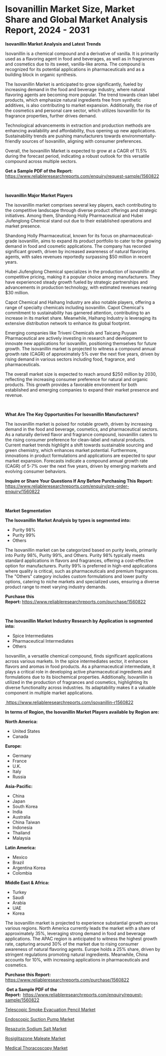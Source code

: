 <p><h1>Isovanillin Market Size, Market Share and Global Market Analysis Report, 2024 - 2031</h1></p><p><strong>Isovanillin Market Analysis and Latest Trends</strong></p>
<p><p>Isovanillin is a chemical compound and a derivative of vanilla. It is primarily used as a flavoring agent in food and beverages, as well as in fragrances and cosmetics due to its sweet, vanilla-like aroma. The compound is recognized for its potential applications in pharmaceuticals and as a building block in organic synthesis.</p><p>The Isovanillin Market is anticipated to grow significantly, fueled by increasing demand in the food and beverage industry, where natural flavoring agents are becoming more popular. The trend towards clean label products, which emphasize natural ingredients free from synthetic additives, is also contributing to market expansion. Additionally, the rise of the cosmetics and personal care sector, which utilizes Isovanillin for its fragrance properties, further drives demand. </p><p>Technological advancements in extraction and production methods are enhancing availability and affordability, thus opening up new applications. Sustainability trends are pushing manufacturers towards environmentally-friendly sources of Isovanillin, aligning with consumer preferences. </p><p>Overall, the Isovanillin Market is expected to grow at a CAGR of 11.5% during the forecast period, indicating a robust outlook for this versatile compound across multiple sectors.</p></p>
<p><strong>Get a Sample PDF of the Report:&nbsp;</strong> <a href="https://www.reliableresearchreports.com/enquiry/request-sample/1560822?utm_campaign=40&utm_medium=2&utm_source=Github&utm_content=ia&utm_term=08112024&utm_id=isovanillin">https://www.reliableresearchreports.com/enquiry/request-sample/1560822</a></p>
<p>&nbsp;</p>
<p><strong>Isovanillin Major Market Players</strong></p>
<p><p>The isovanillin market comprises several key players, each contributing to the competitive landscape through diverse product offerings and strategic initiatives. Among them, Shandong Holly Pharmaceutical and Hubei Jiufenglong Chemical stand out due to their established operations and market presence.</p><p>Shandong Holly Pharmaceutical, known for its focus on pharmaceutical-grade isovanillin, aims to expand its product portfolio to cater to the growing demand in food and cosmetic applications. The company has recorded significant growth, driven by increased awareness of natural flavoring agents, with sales revenues reportedly surpassing $50 million in recent years.</p><p>Hubei Jiufenglong Chemical specializes in the production of isovanillin at competitive pricing, making it a popular choice among manufacturers. They have experienced steady growth fueled by strategic partnerships and advancements in production technology, with estimated revenues nearing $30 million.</p><p>Capot Chemical and Haihang Industry are also notable players, offering a range of specialty chemicals including isovanillin. Capot Chemical's commitment to sustainability has garnered attention, contributing to an increase in its market share. Meanwhile, Haihang Industry is leveraging its extensive distribution network to enhance its global footprint.</p><p>Emerging companies like Triveni Chemicals and Taicang Puyuan Pharmaceutical are actively investing in research and development to innovate new applications for isovanillin, positioning themselves for future growth. The isovanillin market is projected to witness a compound annual growth rate (CAGR) of approximately 5% over the next five years, driven by rising demand in various sectors including food, fragrance, and pharmaceuticals.</p><p>The overall market size is expected to reach around $250 million by 2030, reflecting the increasing consumer preference for natural and organic products. This growth provides a favorable environment for both established and emerging companies to expand their market presence and revenue.</p></p>
<p>&nbsp;</p>
<p><strong>What Are The Key Opportunities For Isovanillin Manufacturers?</strong></p>
<p><p>The isovanillin market is poised for notable growth, driven by increasing demand in the food and beverage, cosmetics, and pharmaceutical sectors. As a naturally derived flavor and fragrance compound, isovanillin caters to the rising consumer preference for clean-label and natural products. Current market trends highlight a shift towards sustainable sourcing and green chemistry, which enhances market potential. Furthermore, innovations in product formulations and applications are expected to spur market expansion. Forecasts indicate a compound annual growth rate (CAGR) of 5-7% over the next five years, driven by emerging markets and evolving consumer behaviors.</p></p>
<p><strong>Inquire or Share Your Questions If Any Before Purchasing This Report:</strong> <a href="https://www.reliableresearchreports.com/enquiry/pre-order-enquiry/1560822?utm_campaign=40&utm_medium=2&utm_source=Github&utm_content=ia&utm_term=08112024&utm_id=isovanillin">https://www.reliableresearchreports.com/enquiry/pre-order-enquiry/1560822</a></p>
<p>&nbsp;</p>
<p><strong>Market Segmentation</strong></p>
<p><strong>The Isovanillin Market Analysis by types is segmented into:</strong></p>
<p><ul><li>Purity 98%</li><li>Purity 99%</li><li>Others</li></ul></p>
<p><p>The Isovanillin market can be categorized based on purity levels, primarily into Purity 98%, Purity 99%, and Others. Purity 98% typically meets standard applications in flavors and fragrances, offering a cost-effective option for manufacturers. Purity 99% is preferred in high-end applications where quality is critical, such as pharmaceuticals and premium fragrances. The "Others" category includes custom formulations and lower purity options, catering to niche markets and specialized uses, ensuring a diverse product range to meet varying industry demands.</p></p>
<p><strong>Purchase this Report:&nbsp;</strong><a href="https://www.reliableresearchreports.com/purchase/1560822?utm_campaign=40&utm_medium=2&utm_source=Github&utm_content=ia&utm_term=08112024&utm_id=isovanillin">https://www.reliableresearchreports.com/purchase/1560822</a></p>
<p>&nbsp;</p>
<p><strong>The Isovanillin Market Industry Research by Application is segmented into:</strong></p>
<p><ul><li>Spice Intermediates</li><li>Pharmaceutical Intermediates</li><li>Others</li></ul></p>
<p><p>Isovanillin, a versatile chemical compound, finds significant applications across various markets. In the spice intermediates sector, it enhances flavors and aromas in food products. As a pharmaceutical intermediate, it plays a critical role in developing active pharmaceutical ingredients and formulations due to its biochemical properties. Additionally, Isovanillin is utilized in the production of fragrances and cosmetics, highlighting its diverse functionality across industries. Its adaptability makes it a valuable component in multiple market applications.</p></p>
<p><a href="https://www.reliableresearchreports.com/isovanillin-r1560822?utm_campaign=40&utm_medium=2&utm_source=Github&utm_content=ia&utm_term=08112024&utm_id=isovanillin">&nbsp;https://www.reliableresearchreports.com/isovanillin-r1560822</a></p>
<p><strong>In terms of Region, the Isovanillin Market Players available by Region are:</strong></p>
<p>
    <p> <strong> North America: </strong>
        <ul>
            <li>United States</li>
            <li>Canada</li>
        </ul>
        </p> 
    <p> <strong> Europe: </strong>
        <ul>
            <li>Germany</li>
            <li>France</li>
            <li>U.K.</li>
            <li>Italy</li>
            <li>Russia</li>
        </ul>
        </p> 
    <p> <strong> Asia-Pacific: </strong>
        <ul>
            <li>China</li>
            <li>Japan</li>
            <li>South Korea</li>
            <li>India</li>
            <li>Australia</li>
            <li>China Taiwan</li>
            <li>Indonesia</li>
            <li>Thailand</li>
            <li>Malaysia</li>
        </ul>
        </p> 
    <p> <strong> Latin America: </strong>
        <ul>
            <li>Mexico</li>
            <li>Brazil</li>
            <li>Argentina Korea</li>
            <li>Colombia</li>
        </ul>
        </p> 
    <p> <strong> Middle East & Africa: </strong>
        <ul>
            <li>Turkey</li>
            <li>Saudi</li>
            <li>Arabia</li>
            <li>UAE</li>
            <li>Korea</li>
        </ul>
    </p>
    </p>
<p><p>The isovanillin market is projected to experience substantial growth across various regions. North America currently leads the market with a share of approximately 35%, leveraging strong demand in food and beverage applications. The APAC region is anticipated to witness the highest growth rate, capturing around 30% of the market due to rising consumer awareness of natural flavoring agents. Europe holds a 25% share, driven by stringent regulations promoting natural ingredients. Meanwhile, China accounts for 10%, with increasing applications in pharmaceuticals and cosmetics.</p></p>
<p><strong>Purchase this Report: </strong><a href="https://www.reliableresearchreports.com/purchase/1560822?utm_campaign=40&utm_medium=2&utm_source=Github&utm_content=ia&utm_term=08112024&utm_id=isovanillin">https://www.reliableresearchreports.com/purchase/1560822</a></p>
<p>&nbsp;<strong>Get a Sample PDF of the Report:&nbsp;&nbsp;</strong><a href="https://www.reliableresearchreports.com/enquiry/request-sample/1560822?utm_campaign=40&utm_medium=2&utm_source=Github&utm_content=ia&utm_term=08112024&utm_id=isovanillin">https://www.reliableresearchreports.com/enquiry/request-sample/1560822</a></p>
<p><strong></strong></p>
<p><p><a href="https://issuu.com/reportprime-2/docs/telescopic-smoke-evacuation-pencil-_f10297fbd1aad6?utm_campaign=40&utm_medium=2&utm_source=Github&utm_content=ia&utm_term=08112024&utm_id=isovanillin">Telescopic Smoke Evacuation Pencil Market</a></p><p><a href="https://issuu.com/reportprime-2/docs/endoscopic-suction-pump-market-size_a41c11c5a7175f?utm_campaign=40&utm_medium=2&utm_source=Github&utm_content=ia&utm_term=08112024&utm_id=isovanillin">Endoscopic Suction Pump Market</a></p><p><a href="https://github.com/michaelhall412/Market-Research-Report-List-1/blob/main/resazurin-sodium-salt-market.md?utm_campaign=40&utm_medium=2&utm_source=Github&utm_content=ia&utm_term=08112024&utm_id=isovanillin">Resazurin Sodium Salt Market</a></p><p><a href="https://github.com/darcy8m10dupre/Market-Research-Report-List-1/blob/main/rosiglitazone-maleate-market.md?utm_campaign=40&utm_medium=2&utm_source=Github&utm_content=ia&utm_term=08112024&utm_id=isovanillin">Rosiglitazone Maleate Market</a></p><p><a href="https://issuu.com/reportprime-2/docs/medical-thoracoscopy-market-size-20_08d4201e8c019c?utm_campaign=40&utm_medium=2&utm_source=Github&utm_content=ia&utm_term=08112024&utm_id=isovanillin">Medical Thoracoscopy Market</a></p></p>